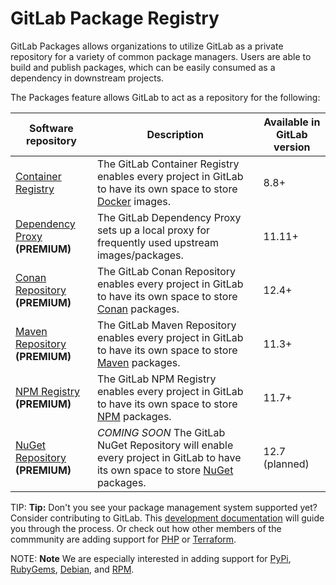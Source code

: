 # GitLab Package Registry

GitLab Packages allows organizations to utilize GitLab as a private repository
for a variety of common package managers. Users are able to build and publish
packages, which can be easily consumed as a dependency in downstream projects.

The Packages feature allows GitLab to act as a repository for the following:

| Software repository | Description | Available in GitLab version |
| ------------------- | ----------- | --------------------------- |
| [Container Registry](container_registry/index.md)   | The GitLab Container Registry enables every project in GitLab to have its own space to store [Docker](https://www.docker.com/) images. | 8.8+ |
| [Dependency Proxy](dependency_proxy/index.md) **(PREMIUM)** | The GitLab Dependency Proxy sets up a local proxy for frequently used upstream images/packages. | 11.11+ |
| [Conan Repository](conan_repository/index.md) **(PREMIUM)** | The GitLab Conan Repository enables every project in GitLab to have its own space to store [Conan](https://conan.io/) packages. | 12.4+ |
| [Maven Repository](maven_repository/index.md) **(PREMIUM)** | The GitLab Maven Repository enables every project in GitLab to have its own space to store [Maven](https://maven.apache.org/) packages. | 11.3+ |
| [NPM Registry](npm_registry/index.md) **(PREMIUM)**  | The GitLab NPM Registry enables every project in GitLab to have its own space to store [NPM](https://www.npmjs.com/) packages. | 11.7+ |
| [NuGet Repository](https://gitlab.com/gitlab-org/gitlab/issues/20050) **(PREMIUM)**  | *COMING SOON* The GitLab NuGet Repository will enable every project in GitLab to have its own space to store [NuGet](https://www.nuget.org/) packages. | 12.7 (planned) |

TIP: **Tip:**
Don't you see your package management system supported yet? Consider contributing
to GitLab. This [development documentation](../../development/packages.md) will
guide you through the process. Or check out how other members of the commmunity
are adding support for [PHP](https://gitlab.com/gitlab-org/gitlab/merge_requests/17417) or [Terraform](https://gitlab.com/gitlab-org/gitlab/merge_requests/18834).

NOTE: **Note** We are especially interested in adding support for [PyPi](https://gitlab.com/gitlab-org/gitlab/issues/10483), [RubyGems](https://gitlab.com/gitlab-org/gitlab/issues/803), [Debian](https://gitlab.com/gitlab-org/gitlab/issues/5835), and [RPM](https://gitlab.com/gitlab-org/gitlab/issues/5932).
